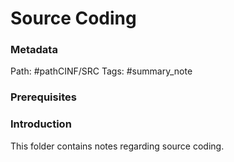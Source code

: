 # Source Coding
### Metadata
Path: #pathCINF/SRC
Tags: #summary_note

### Prerequisites

### Introduction
This folder contains notes regarding source coding.